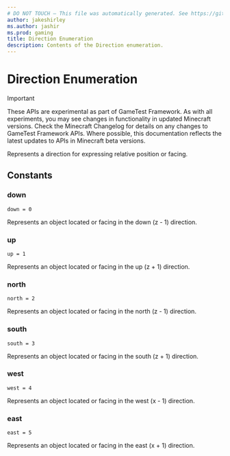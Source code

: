 ```yaml
---
# DO NOT TOUCH — This file was automatically generated. See https://github.com/Mojang/MinecraftScriptingApiDocsGenerator to modify descriptions, examples, etc.
author: jakeshirley
ms.author: jashir
ms.prod: gaming
title: Direction Enumeration
description: Contents of the Direction enumeration.
---
```

# Direction Enumeration
>[!IMPORTANT]
>These APIs are experimental as part of GameTest Framework. As with all experiments, you may see changes in functionality in updated Minecraft versions. Check the Minecraft Changelog for details on any changes to GameTest Framework APIs. Where possible, this documentation reflects the latest updates to APIs in Minecraft beta versions.

Represents a direction for expressing relative position or facing.

## Constants
### **down**
`down = 0`

Represents an object located or facing in the down (z - 1) direction.

### **up**
`up = 1`

Represents an object located or facing in the up (z + 1) direction.

### **north**
`north = 2`

Represents an object located or facing in the north (z - 1) direction.

### **south**
`south = 3`

Represents an object located or facing in the south (z + 1) direction.

### **west**
`west = 4`

Represents an object located or facing in the west (x - 1) direction.

### **east**
`east = 5`

Represents an object located or facing in the east (x + 1) direction.

